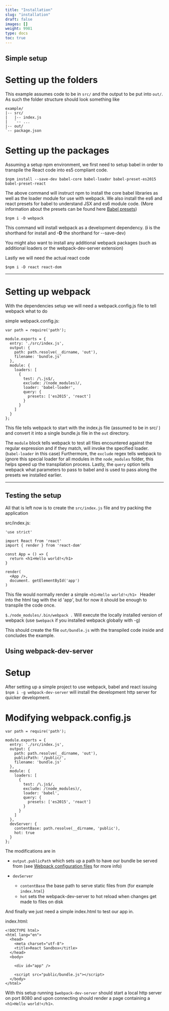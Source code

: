 ```yaml
---
title: "Installation"
slug: "installation"
draft: false
images: []
weight: 9981
type: docs
toc: true
---
```


## Simple setup
# Setting up the folders #
This example assumes code to be in `src/` and the output to be put into `out/`.
As such the folder structure should look something like

```
example/
|-- src/
|   |-- index.js
|   `-- ...
|-- out/
`-- package.json
```

# Setting up the packages #
Assuming a setup npm environment, we first need to setup babel in order to transpile the React code into es5 compliant code.

`$npm install --save-dev babel-core babel-loader babel-preset-es2015 babel-preset-react`

The above command will instruct npm to install the core babel libraries as well as the loader module for use with webpack. We also install the es6 and react presets for babel to understand JSX and es6 module code. (More information about the presets can be found here [Babel presets][1])


`$npm i -D webpack`

This command will install webpack as a development dependency. (**i** is the shorthand for install and **-D** the shorthand for --save-dev)

You might also want to install any additional webpack packages (such as additional loaders or the webpack-dev-server extension)

Lastly we will need the actual react code

`$npm i -D react react-dom`


----------


# Setting up webpack #

With the dependencies setup we will need a webpack.config.js file to tell webpack what to do

simple webpack.config.js:
<!-- language: lang-js -->
```
var path = require('path');

module.exports = {
  entry: './src/index.js',
  output: {
    path: path.resolve(__dirname, 'out'),
    filename: 'bundle.js'
  },
  module: {
    loaders: [
      {
        test: /\.js$/,
        exclude: /(node_modules)/,
        loader: 'babel-loader',
        query: {
          presets: ['es2015', 'react']
        }
      }
    ]
  }
};
```

This file tells webpack to start with the index.js file (assumed to be in src/ )
and convert it into a single bundle.js file in the `out` directory.

The `module` block tells webpack to test all files encountered against the regular expression and if they match, will invoke the specified loader. (`babel-loader` in this case)
Furthermore, the `exclude` regex tells webpack to ignore this special loader for all modules in the `node_modules` folder, this helps speed up the transpilation process.
Lastly, the `query` option tells webpack what parameters to pass to babel and is used to pass along the presets we installed earlier.


----------

## Testing the setup ##

All that is left now is to create the `src/index.js` file and try packing the application

src/index.js:
<!-- language: lang-js -->
```
'use strict'

import React from 'react'
import { render } from 'react-dom'

const App = () => {
  return <h1>Hello world!</h1>
}

render(
  <App />,
  document. getElementById('app')
)
```

This file would normally render a simple `<h1>Hello world!</h1> ` Header into the html tag with the id 'app', but for now it should be enough to transpile the code once.

`$./node_modules/.bin/webpack .`
Will execute the locally installed version of webpack (use `$webpack` if you installed webpack globally with -g)

This should create the file `out/bundle.js` with the transpiled code inside and concludes the example.


  [1]: http://babeljs.io/docs/plugins/

## Using webpack-dev-server
# Setup #
After setting up a simple project to use webpack, babel and react issuing `$npm i -g webpack-dev-server` will install the development http server for quicker development.

# Modifying webpack.config.js #
<!-- language: lang-js -->
```
var path = require('path');

module.exports = {
  entry: './src/index.js',
  output: {
    path: path.resolve(__dirname, 'out'),
    publicPath: '/public/',
    filename: 'bundle.js'
  },
  module: {
    loaders: [
      {
        test: /\.js$/,
        exclude: /(node_modules)/,
        loader: 'babel',
        query: {
          presets: ['es2015', 'react']
        }
      }
    ]
  },
  devServer: {
    contentBase: path.resolve(__dirname, 'public'),
    hot: true
  }
};
```

The modifications are in 

 - `output.publicPath` which sets up a path to have our bundle be served from (see [Webpack configuration files][1] for more info)

- `devServer`
    - `contentBase` the base path to serve static files from (for example `index.html`)
    - `hot` sets the webpack-dev-server to hot reload when changes get made to files on disk

And finally we just need a simple index.html to test our app in.

index.html:
<!-- language: lang-html -->
```
<!DOCTYPE html>
<html lang="en">
  <head>
    <meta charset="utf-8">
    <title>React Sandbox</title>
  </head>
  <body>

    <div id="app" />

    <script src="public/bundle.js"></script>
  </body>
</html>
```

With this setup running `$webpack-dev-server` should start a local http server on port 8080 and upon connecting should render a page containing a `<h1>Hello world!</h1>`.

  [1]: https://github.com/webpack/docs/wiki/Configuration#outputpublicpath

